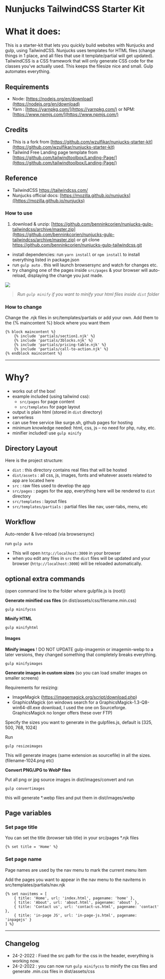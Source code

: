 # Nunjucks TailwindCSS Starter Kit

# What it does:

This is a starter-kit that lets you quickly build websites with Nunjucks and gulp, using TailwindCSS.
Nunjucks uses templates for HTML files (change things in 1 place, and all files that use it template/partial will get updated). TailwindCSS is a CSS framework that will only generate CSS code for the classes you've actually used. This keeps the filesize nice and small. Gulp automates everything.

## Requirements

- Node: [https://nodejs.org/en/download](https://nodejs.org/en/download)
- Yarn : [https://yarnpkg.com/](https://yarnpkg.com/) or NPM: [https://www.npmjs.com/](https://www.npmjs.com/)

## Credits

- This is a fork from [https://github.com/wzulfikar/nunjucks-starter-kit](https://github.com/wzulfikar/nunjucks-starter-kit)
- Tailwind Free Landing page template from [https://github.com/tailwindtoolbox/Landing-Page/](https://github.com/tailwindtoolbox/Landing-Page/)

## Reference

- TailwindCSS https://tailwindcss.com/
- Nunjucks official docs: [https://mozilla.github.io/nunjucks]([https://mozilla.github.io/nunjucks)

### How to use

1. download & unzip: [https://github.com/benninkcorien/nunjucks-gulp-tailwindcss/archive/master.zip](https://github.com/benninkcorien/nunjucks-gulp-tailwindcss/archive/master.zip)
   or
   git clone https://github.com/benninkcorien/nunjucks-gulp-tailwindcss.git

- install dependencies: run `yarn install` or `npm install` to install everything listed in package.json
- run `gulp auto` . this will launch browsersync and watch for changes etc.
- try changing one of the pages inside `src/pages` & your browser will auto-reload, displaying the change you just made.

![](screenshot.jpg)

> _Run `gulp minify` if you want to minify your html files inside `dist` folder_

### How to change

Change the .njk files in src/templates/partials or add your own.
Add them to the {% maincontent %} block where you want them

    {% block maincontent %}
        {% include 'partials/section1.njk' %}
        {% include 'partials/3blocks.njk' %}
        {% include 'partials/pricing-table.njk' %}
        {% include 'partials/call-to-action.njk' %}
    {% endblock maincontent %}

---

# Why?

- works out of the box!
- example included (using tailwind css):
  - `src/pages` for page content
  - `src/templates` for page layout
- output is plain html (stored in `dist` directory)
- serverless
- can use free service like surge.sh, github pages for hosting
- minimum knowledge needed: html, css, js – no need for php, ruby, etc.
- minifier included! use `gulp minify`

## Directory Layout

Here is the project structure:

- `dist` : this directory contains real files that will be hosted
- `dist/assets` : all css, js, images, fonts and whatever assets related to app are located here
- `src` : raw files used to develop the app
- `src/pages` : pages for the app, everything here will be rendered to `dist` directory
- `src/templates` : layout files
- `src/templates/partials` : partial files like nav, user-tabs, menu, etc

## Workflow

Auto-render & live-reload (via browsersync)

run `gulp auto`

- This will open `http://localhost:3000` in your browser
- when you edit any files in `src` the `dist` files will be updated and your browser (`http://localhost:3000`) will be reloaded automatically.

## optional extra commands

(open command line to the folder where gulpfile.js is (root))

**Generate minified css files**
(in dist/assets/css/filename.min.css)

    gulp minifycss

**Minify HTML**

    gulp minifyhtml

#### Images

**Minify images**
! DO NOT UPDATE gulp-imagemin or imagemin-webp to a later versions, they changed something that completely breaks everything.

    gulp minifyimages

**Generate images in custom sizes**
(so you can load smaller images on smaller screens)

Requirements for resizing:

- ImageMagick (https://imagemagick.org/script/download.php)
- GraphicsMagick (on windows search for a GraphicsMagick-1.3-Q8-win64-dll.exe download, I used the one on Sourceforge. GraphicsMagick no longer offers these over FTP)

Specify the sizes you want to generate in the gulpfiles.js, default is [325, 500, 768, 1024]

Run

    gulp resizeimages

This will generate images (same extension as sourcefile) in all the sizes. (filename-1024.png etc)

**Convert PNG/JPG to WebP files**

Put all png or jpg source images in dist/images/convert and run

    gulp convertimages

this will generate \*.webp files and put them in dist/images/webp

## Page variables

### Set page title

You can set the title (browser tab title) in your src/pages \*.njk files

    {% set title = 'Home' %}

### Set page name

Page names are used by the nav menu to mark the current menu item

Add the pages you want to appear in the nav menu to the navitems in src/templates/partials/nav.njk

    {% set navitems = [
        { title: 'Home', url: 'index.html', pagename: 'home' },
        { title: 'About', url: 'about.html', pagename: 'about' },
        { title: 'Contact us', url: 'contact-us.html', pagename: 'contact' },
        { title: 'in-page JS', url: 'in-page-js.html', pagename: 'inpagejs' }
    ] %}

---

## Changelog

- 24-2-2022 : Fixed the src path for the css in the header, everything is working now.
- 24-2-2022 : you can now run `gulp minifycss` to minify the css files and generate .min.css files in dist/assets/css
